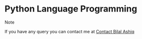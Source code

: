 # Python Language Programming


> [!NOTE]
> If you have any query you can contact me at [Contact Bilal Ashiq](https://www.linkedin.com/in/bilal-ashiq/)

